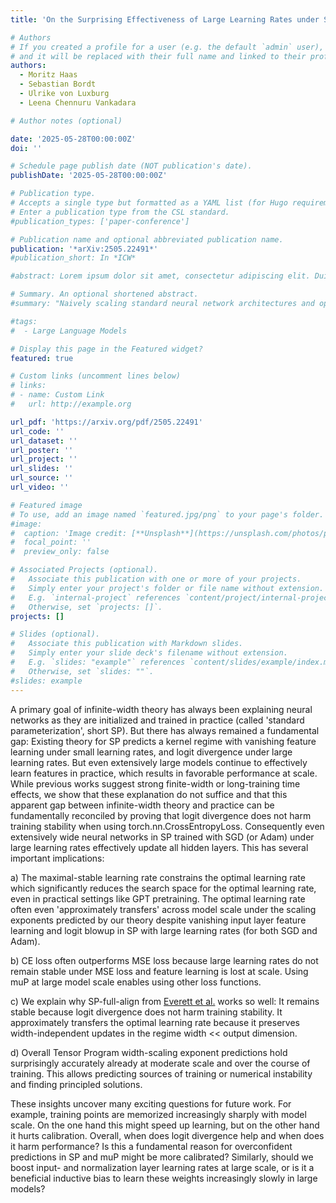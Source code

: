 ```yaml
---
title: 'On the Surprising Effectiveness of Large Learning Rates under Standard Width Scaling'

# Authors
# If you created a profile for a user (e.g. the default `admin` user), write the username (folder name) here
# and it will be replaced with their full name and linked to their profile.
authors:
  - Moritz Haas
  - Sebastian Bordt
  - Ulrike von Luxburg
  - Leena Chennuru Vankadara

# Author notes (optional)

date: '2025-05-28T00:00:00Z'
doi: ''

# Schedule page publish date (NOT publication's date).
publishDate: '2025-05-28T00:00:00Z'

# Publication type.
# Accepts a single type but formatted as a YAML list (for Hugo requirements).
# Enter a publication type from the CSL standard.
#publication_types: ['paper-conference']

# Publication name and optional abbreviated publication name.
publication: '*arXiv:2505.22491*'
#publication_short: In *ICW*

#abstract: Lorem ipsum dolor sit amet, consectetur adipiscing elit. Duis posuere tellus ac convallis placerat. Proin tincidunt magna sed ex sollicitudin condimentum. Sed ac faucibus dolor, scelerisque sollicitudin nisi. Cras purus urna, suscipit quis sapien eu, pulvinar tempor diam. Quisque risus orci, mollis id ante sit amet, gravida egestas nisl. Sed ac tempus magna. Proin in dui enim. Donec condimentum, sem id dapibus fringilla, tellus enim condimentum arcu, nec volutpat est felis vel metus. Vestibulum sit amet erat at nulla eleifend gravida.

# Summary. An optional shortened abstract.
#summary: "Naively scaling standard neural network architectures and optimization algorithms loses desirable properties such as feature learning in large models (see the Tensor Program series by Greg Yang et al.). We show the same for sharpness aware minimization (SAM) algorithms: There exists a unique nontrivial width-dependent and layerwise perturbation scaling for SAM that effectively perturbs all layers and provides in width-independent dynamics. A crucial practical benefit is transfer of optimal learning rate and perturbation radius jointly across model scales. In a second paper, we show that for the popular Mamba architecture, the maximal update parameterization and its related spectral scaling condition fail to induce the correct scaling properties, due to Mambas structured Hippo matrix and its selection mechanism. We derive the correct scaling using random matrix theory that necessarily goes beyond the Tensor Programs framework."

#tags:
#  - Large Language Models

# Display this page in the Featured widget?
featured: true

# Custom links (uncomment lines below)
# links:
# - name: Custom Link
#   url: http://example.org

url_pdf: 'https://arxiv.org/pdf/2505.22491'
url_code: ''
url_dataset: ''
url_poster: ''
url_project: ''
url_slides: ''
url_source: ''
url_video: ''

# Featured image
# To use, add an image named `featured.jpg/png` to your page's folder.
#image:
#  caption: 'Image credit: [**Unsplash**](https://unsplash.com/photos/pLCdAaMFLTE)'
#  focal_point: ''
#  preview_only: false

# Associated Projects (optional).
#   Associate this publication with one or more of your projects.
#   Simply enter your project's folder or file name without extension.
#   E.g. `internal-project` references `content/project/internal-project/index.md`.
#   Otherwise, set `projects: []`.
projects: []

# Slides (optional).
#   Associate this publication with Markdown slides.
#   Simply enter your slide deck's filename without extension.
#   E.g. `slides: "example"` references `content/slides/example/index.md`.
#   Otherwise, set `slides: ""`.
#slides: example
---
```


A primary goal of infinite-width theory has always been explaining neural networks as they are initialized and trained in practice (called 'standard parameterization', short SP). But there has always remained a fundamental gap: Existing theory for SP predicts a kernel regime with vanishing feature learning under small learning rates, and logit divergence under large learning rates. But even extensively large models continue to effectively learn features in practice, which results in favorable performance at scale. While previous works suggest strong finite-width or long-training time effects, we show that these explanation do not suffice and that this apparent gap between infinite-width theory and practice can be fundamentally reconciled by proving that logit divergence does not harm training stability when using torch.nn.CrossEntropyLoss. Consequently even extensively wide neural networks in SP trained with SGD (or Adam) under large learning rates effectively update all hidden layers. This has several important implications:

a) The maximal-stable learning rate constrains the optimal learning rate which significantly reduces the search space for the optimal learning rate, even in practical settings like GPT pretraining. The optimal learning rate often even 'approximately transfers' across model scale under the scaling exponents predicted by our theory despite vanishing input layer feature learning and logit blowup in SP with large learning rates (for both SGD and Adam).

b) CE loss often outperforms MSE loss because large learning rates do not remain stable under MSE loss and feature learning is lost at scale. Using muP at large model scale enables using other loss functions.

c) We explain why SP-full-align from [Everett et al.](https://arxiv.org/pdf/2407.05872) works so well: It remains stable because logit divergence does not harm training stability. It approximately transfers the optimal learning rate because it preserves width-independent updates in the regime width << output dimension.

d) Overall Tensor Program width-scaling exponent predictions hold surprisingly accurately already at moderate scale and over the course of training. This allows predicting sources of training or numerical instability and finding principled solutions.

These insights uncover many exciting questions for future work. For example, training points are memorized increasingly sharply with model scale. On the one hand this might speed up learning, but on the other hand it hurts calibration. Overall, when does logit divergence help and when does it harm performance? Is this a fundamental reason for overconfident predictions in SP and muP might be more calibrated? Similarly, should we boost input- and normalization layer learning rates at large scale, or is it a beneficial inductive bias to learn these weights increasingly slowly in large models?